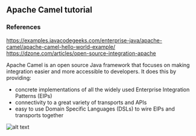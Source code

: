 ## Apache Camel tutorial
### References
https://examples.javacodegeeks.com/enterprise-java/apache-camel/apache-camel-hello-world-example/
https://dzone.com/articles/open-source-integration-apache

Apache Camel is an open source Java framework that focuses on making integration easier and more accessible to developers. It does this by providing:
* concrete implementations of all the widely used Enterprise Integration Patterns (EIPs)
* connectivity to a great variety of transports and APIs
* easy to use Domain Specific Languages (DSLs) to wire EIPs and transports together

![alt text](https://github.com/sudeshnapal12/Frameworks-and-Tutorials/blob/master/apacheCamel_tutorial/apacheCamel.PNG)
